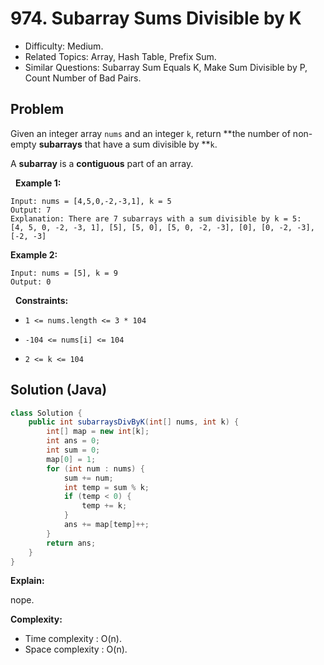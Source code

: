 # 974. Subarray Sums Divisible by K

- Difficulty: Medium.
- Related Topics: Array, Hash Table, Prefix Sum.
- Similar Questions: Subarray Sum Equals K, Make Sum Divisible by P, Count Number of Bad Pairs.

## Problem

Given an integer array ```nums``` and an integer ```k```, return **the number of non-empty **subarrays** that have a sum divisible by **```k```.

A **subarray** is a **contiguous** part of an array.

 
**Example 1:**

```
Input: nums = [4,5,0,-2,-3,1], k = 5
Output: 7
Explanation: There are 7 subarrays with a sum divisible by k = 5:
[4, 5, 0, -2, -3, 1], [5], [5, 0], [5, 0, -2, -3], [0], [0, -2, -3], [-2, -3]
```

**Example 2:**

```
Input: nums = [5], k = 9
Output: 0
```

 
**Constraints:**


	
- ```1 <= nums.length <= 3 * 104```
	
- ```-104 <= nums[i] <= 104```
	
- ```2 <= k <= 104```



## Solution (Java)

```java
class Solution {
    public int subarraysDivByK(int[] nums, int k) {
        int[] map = new int[k];
        int ans = 0;
        int sum = 0;
        map[0] = 1;
        for (int num : nums) {
            sum += num;
            int temp = sum % k;
            if (temp < 0) {
                temp += k;
            }
            ans += map[temp]++;
        }
        return ans;
    }
}
```

**Explain:**

nope.

**Complexity:**

* Time complexity : O(n).
* Space complexity : O(n).
